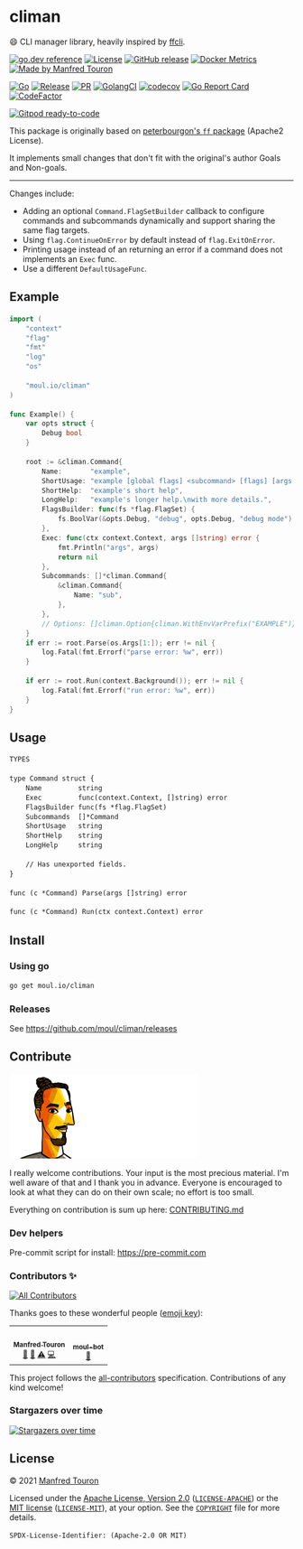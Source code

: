 # climan

:smile: CLI manager library, heavily inspired by [ffcli](https://github.com/peterbourgon/ff).

[![go.dev reference](https://img.shields.io/badge/go.dev-reference-007d9c?logo=go&logoColor=white)](https://pkg.go.dev/moul.io/climan)
[![License](https://img.shields.io/badge/license-Apache--2.0%20%2F%20MIT-%2397ca00.svg)](https://github.com/moul/climan/blob/main/COPYRIGHT)
[![GitHub release](https://img.shields.io/github/release/moul/climan.svg)](https://github.com/moul/climan/releases)
[![Docker Metrics](https://images.microbadger.com/badges/image/moul/climan.svg)](https://microbadger.com/images/moul/climan)
[![Made by Manfred Touron](https://img.shields.io/badge/made%20by-Manfred%20Touron-blue.svg?style=flat)](https://manfred.life/)

[![Go](https://github.com/moul/climan/workflows/Go/badge.svg)](https://github.com/moul/climan/actions?query=workflow%3AGo)
[![Release](https://github.com/moul/climan/workflows/Release/badge.svg)](https://github.com/moul/climan/actions?query=workflow%3ARelease)
[![PR](https://github.com/moul/climan/workflows/PR/badge.svg)](https://github.com/moul/climan/actions?query=workflow%3APR)
[![GolangCI](https://golangci.com/badges/github.com/moul/climan.svg)](https://golangci.com/r/github.com/moul/climan)
[![codecov](https://codecov.io/gh/moul/climan/branch/main/graph/badge.svg)](https://codecov.io/gh/moul/climan)
[![Go Report Card](https://goreportcard.com/badge/moul.io/climan)](https://goreportcard.com/report/moul.io/climan)
[![CodeFactor](https://www.codefactor.io/repository/github/moul/climan/badge)](https://www.codefactor.io/repository/github/moul/climan)

[![Gitpod ready-to-code](https://img.shields.io/badge/Gitpod-ready--to--code-blue?logo=gitpod)](https://gitpod.io/#https://github.com/moul/climan)

This package is originally based on [peterbourgon's `ff` package](https://github.com/peterbourgon/ff) (Apache2 License).

It implements small changes that don't fit with the original's author Goals and Non-goals.

---

Changes include:

* Adding an optional `Command.FlagSetBuilder` callback to configure commands and subcommands dynamically and support sharing the same flag targets.
* Using `flag.ContinueOnError` by default instead of `flag.ExitOnError`.
* Printing usage instead of an returning an error if a command does not implements an `Exec` func.
* Use a different `DefaultUsageFunc`.

## Example

[embedmd]:# (example_test.go /import\ / $)
```go
import (
    "context"
    "flag"
    "fmt"
    "log"
    "os"

    "moul.io/climan"
)

func Example() {
    var opts struct {
        Debug bool
    }

    root := &climan.Command{
        Name:       "example",
        ShortUsage: "example [global flags] <subcommand> [flags] [args...]",
        ShortHelp:  "example's short help",
        LongHelp:   "example's longer help.\nwith more details.",
        FlagsBuilder: func(fs *flag.FlagSet) {
            fs.BoolVar(&opts.Debug, "debug", opts.Debug, "debug mode")
        },
        Exec: func(ctx context.Context, args []string) error {
            fmt.Println("args", args)
            return nil
        },
        Subcommands: []*climan.Command{
            &climan.Command{
                Name: "sub",
            },
        },
        // Options: []climan.Option{climan.WithEnvVarPrefix("EXAMPLE")},
    }
    if err := root.Parse(os.Args[1:]); err != nil {
        log.Fatal(fmt.Errorf("parse error: %w", err))
    }

    if err := root.Run(context.Background()); err != nil {
        log.Fatal(fmt.Errorf("run error: %w", err))
    }
}
```

## Usage

[embedmd]:# (.tmp/godoc.txt txt /TYPES/ $)
```txt
TYPES

type Command struct {
    Name         string
    Exec         func(context.Context, []string) error
    FlagsBuilder func(fs *flag.FlagSet)
    Subcommands  []*Command
    ShortUsage   string
    ShortHelp    string
    LongHelp     string

    // Has unexported fields.
}

func (c *Command) Parse(args []string) error

func (c *Command) Run(ctx context.Context) error

```

## Install

### Using go

```sh
go get moul.io/climan
```

### Releases

See https://github.com/moul/climan/releases

## Contribute

![Contribute <3](https://raw.githubusercontent.com/moul/moul/main/contribute.gif)

I really welcome contributions.
Your input is the most precious material.
I'm well aware of that and I thank you in advance.
Everyone is encouraged to look at what they can do on their own scale;
no effort is too small.

Everything on contribution is sum up here: [CONTRIBUTING.md](./.github/CONTRIBUTING.md)

### Dev helpers

Pre-commit script for install: https://pre-commit.com

### Contributors ✨

<!-- ALL-CONTRIBUTORS-BADGE:START - Do not remove or modify this section -->
[![All Contributors](https://img.shields.io/badge/all_contributors-2-orange.svg)](#contributors)
<!-- ALL-CONTRIBUTORS-BADGE:END -->

Thanks goes to these wonderful people ([emoji key](https://allcontributors.org/docs/en/emoji-key)):

<!-- ALL-CONTRIBUTORS-LIST:START - Do not remove or modify this section -->
<!-- prettier-ignore-start -->
<!-- markdownlint-disable -->
<table>
  <tr>
    <td align="center"><a href="http://manfred.life"><img src="https://avatars1.githubusercontent.com/u/94029?v=4" width="100px;" alt=""/><br /><sub><b>Manfred Touron</b></sub></a><br /><a href="#maintenance-moul" title="Maintenance">🚧</a> <a href="https://github.com/moul/climan/commits?author=moul" title="Documentation">📖</a> <a href="https://github.com/moul/climan/commits?author=moul" title="Tests">⚠️</a> <a href="https://github.com/moul/climan/commits?author=moul" title="Code">💻</a></td>
    <td align="center"><a href="https://manfred.life/moul-bot"><img src="https://avatars1.githubusercontent.com/u/41326314?v=4" width="100px;" alt=""/><br /><sub><b>moul-bot</b></sub></a><br /><a href="#maintenance-moul-bot" title="Maintenance">🚧</a></td>
  </tr>
</table>

<!-- markdownlint-enable -->
<!-- prettier-ignore-end -->
<!-- ALL-CONTRIBUTORS-LIST:END -->

This project follows the [all-contributors](https://github.com/all-contributors/all-contributors)
specification. Contributions of any kind welcome!

### Stargazers over time

[![Stargazers over time](https://starchart.cc/moul/climan.svg)](https://starchart.cc/moul/climan)

## License

© 2021   [Manfred Touron](https://manfred.life)

Licensed under the [Apache License, Version 2.0](https://www.apache.org/licenses/LICENSE-2.0)
([`LICENSE-APACHE`](LICENSE-APACHE)) or the [MIT license](https://opensource.org/licenses/MIT)
([`LICENSE-MIT`](LICENSE-MIT)), at your option.
See the [`COPYRIGHT`](COPYRIGHT) file for more details.

`SPDX-License-Identifier: (Apache-2.0 OR MIT)`
